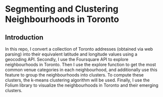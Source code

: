 # Segmenting and Clustering Neighbourhoods in Toronto

## Introduction

In this repo, I convert a collection of Toronto addresses (obtained via web parsing) into their equivalent latitude and longitude values using a geocoding API. Secondly, I use the Foursquare API to explore neighbourhoods in Toronto. Then I use the explore function to get the most common venue categories in each neighbourhood, and additionally use this feature to group the neighbourhoods into clusters. To compute these clusters, the k-means clustering algorithm will be used. Finally, I use the Folium library to visualize the neighbourhoods in Toronto and their emerging clusters.
